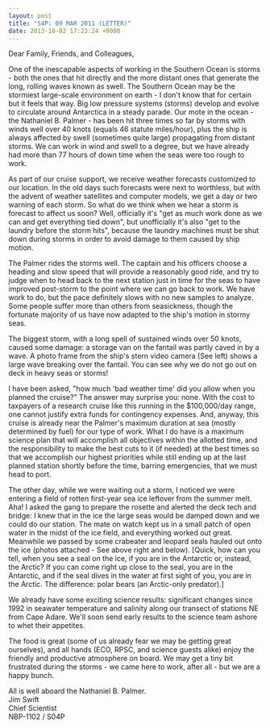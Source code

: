 ```yaml
---
layout: post
title: "S4P: 09 MAR 2011 (LETTER)"
date: 2013-10-02 17:23:24 +0000
---
```

Dear Family, Friends, and Colleagues,

One of the inescapable aspects of working in the Southern Ocean is storms -
both the ones that hit directly and the more distant ones that generate the
long, rolling waves known as swell. The Southern Ocean may be the stormiest
large-scale environment on earth - I don't know that for certain but it feels
that way. Big low pressure systems (storms) develop and evolve to circulate
around Antarctica in a steady parade. Our mote in the ocean - the Nathaniel B.
Palmer - has been hit three times so far by storms with winds well over 40
knots (equals 46 statute miles/hour), plus the ship is always affected by
swell (sometimes quite large) propagating from distant storms. We can work in
wind and swell to a degree, but we have already had more than 77 hours of down
time when the seas were too rough to work.

As part of our cruise support, we receive weather forecasts customized to our
location. In the old days such forecasts were next to worthless, but with the
advent of weather satellites and computer models, we get a day or two warning
of each storm. So what do we think when we hear a storm is forecast to affect
us soon? Well, officially it's "get as much work done as we can and get
everything tied down", but unofficially it's also "get to the laundry before
the storm hits", because the laundry machines must be shut down during storms
in order to avoid damage to them caused by ship motion.

The Palmer rides the storms well. The captain and his officers choose a
heading and slow speed that will provide a reasonably good ride, and try to
judge when to head back to the next station just in time for the seas to have
improved post-storm to the point where we can go back to work. We have work to
do, but the pace definitely slows with no new samples to analyze. Some people
suffer more than others from seasickness, though the fortunate majority of us
have now adapted to the ship's motion in stormy seas.

The biggest storm, with a long spell of sustained winds over 50 knots, caused
some damage: a storage van on the fantail was partly caved in by a wave. A
photo frame from the ship's stern video camera (See left) shows a large wave
breaking over the fantail. You can see why we do not go out on deck in heavy
seas or storms!

I have been asked, "how much 'bad weather time' did you allow when you planned
the cruise?" The answer may surprise you: none. With the cost to taxpayers of
a research cruise like this running in the $100,000/day range, one cannot
justify extra funds for contingency expenses. And, anyway, this cruise is
already near the Palmer's maximum duration at sea (mostly determined by fuel)
for our type of work. What I do have is a maximum science plan that will
accomplish all objectives within the allotted time, and the responsibility to
make the best cuts to it (if needed) at the best times so that we accomplish
our highest priorities while still ending up at the last planned station
shortly before the time, barring emergencies, that we must head to port.

The other day, while we were waiting out a storm, I noticed we were entering a
field of rotten first-year sea ice leftover from the summer melt. Aha! I asked
the gang to prepare the rosette and alerted the deck tech and bridge: I knew
that in the ice the large seas would be damped down and we could do our
station. The mate on watch kept us in a small patch of open water in the midst
of the ice field, and everything worked out great. Meanwhile we passed by some
crabeater and leopard seals hauled out onto the ice (photos attached - See
above right and below). [Quick, how can you tell, when you see a seal on the
ice, if you are in the Antarctic or, instead, the Arctic? If you can come
right up close to the seal, you are in the Antarctic, and if the seal dives in
the water at first sight of you, you are in the Arctic. The difference: polar
bears (an Arctic-only predator).]

We already have some exciting science results: significant changes since 1992
in seawater temperature and salinity along our transect of stations NE from
Cape Adare. We'll soon send early results to the science team ashore to whet
their appetites.

The food is great (some of us already fear we may be getting great ourselves),
and all hands (ECO, RPSC, and science guests alike) enjoy the friendly and
productive atmosphere on board. We may get a tiny bit frustrated during the
storms - we came here to work, after all - but we are a happy bunch.

All is well aboard the Nathaniel B. Palmer.  
Jim Swift  
Chief Scientist  
NBP-1102 / S04P


